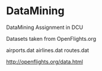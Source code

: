 # DataMining
DataMining Assignment in DCU

Datasets taken from OpenFlights.org

airports.dat
airlines.dat
routes.dat

http://openflights.org/data.html
